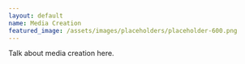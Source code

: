 ```yaml
---
layout: default
name: Media Creation
featured_image: /assets/images/placeholders/placeholder-600.png
---
```


Talk about media creation here.

<!--more-->
